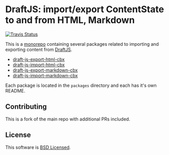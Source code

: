 # DraftJS: import/export ContentState to and from HTML, Markdown

<a href="https://travis-ci.org/sstur/draft-js-utils"><img alt="Travis Status" src="https://img.shields.io/travis/sstur/draft-js-utils/master.svg?label=travis&maxAge=43200"></a>

This is a [monorepo](https://lernajs.io/) containing several packages related to importing and exporting content from [DraftJS](https://draftjs.org/).

* [draft-js-export-html-cbx](https://www.npmjs.com/package/draft-js-export-html-cbx)
* [draft-js-import-html-cbx](https://www.npmjs.com/package/draft-js-import-html-cbx)
* [draft-js-export-markdown-cbx](https://www.npmjs.com/package/draft-js-export-markdown-cbx)
* [draft-js-import-markdown-cbx](https://www.npmjs.com/package/draft-js-import-markdown-cbx)

Each package is located in the `packages` directory and each has it's own README.

## Contributing

This is a fork of the main repo with additional PRs included.

## License

This software is [BSD Licensed](/LICENSE).
